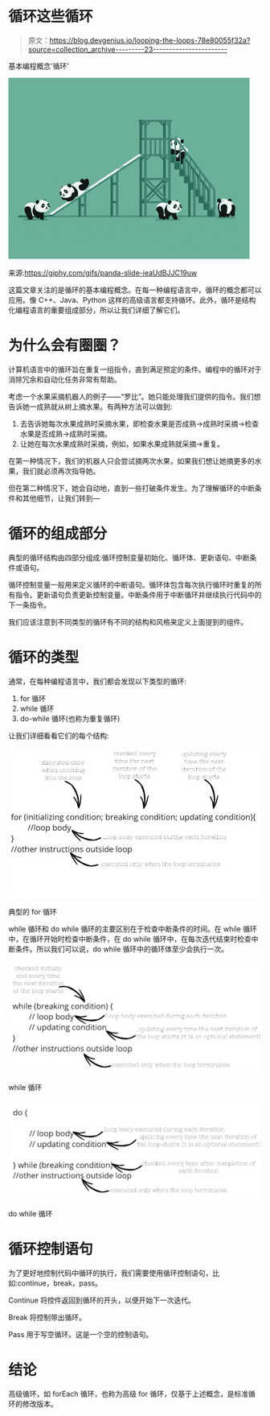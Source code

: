 # 循环这些循环

> 原文：<https://blog.devgenius.io/looping-the-loops-78e80055f32a?source=collection_archive---------23----------------------->

基本编程概念'循环'

![](img/d4ac5363eb214f12bf654dc0d3be41bb.png)

来源:https://giphy.com/gifs/panda-slide-ieaUdBJJC19uw

这篇文章关注的是循环的基本编程概念。在每一种编程语言中，循环的概念都可以应用。像 C++、Java、Python 这样的高级语言都支持循环。此外，循环是结构化编程语言的重要组成部分，所以让我们详细了解它们。

# **为什么会有圈圈？**

计算机语言中的循环旨在重复一组指令，直到满足预定的条件。编程中的循环对于消除冗余和自动化任务非常有帮助。

考虑一个水果采摘机器人的例子——“罗比”。她只能处理我们提供的指令。我们想告诉她一成熟就从树上摘水果。有两种方法可以做到:

1.  去告诉她每次水果成熟时采摘水果，即检查水果是否成熟->成熟时采摘->检查水果是否成熟->成熟时采摘。
2.  让她在每次水果成熟时采摘，例如，如果水果成熟就采摘->重复。

在第一种情况下，我们的机器人只会尝试摘两次水果，如果我们想让她摘更多的水果，我们就必须再次指导她。

但在第二种情况下，她会自动地，直到一些打破条件发生。为了理解循环的中断条件和其他细节，让我们转到—

# 循环的组成部分

典型的循环结构由四部分组成:循环控制变量初始化、循环体、更新语句、中断条件或语句。

循环控制变量一般用来定义循环的中断语句。循环体包含每次执行循环时重复的所有指令。更新语句负责更新控制变量。中断条件用于中断循环并继续执行代码中的下一条指令。

我们应该注意到不同类型的循环有不同的结构和风格来定义上面提到的组件。

# 循环的类型

通常，在每种编程语言中，我们都会发现以下类型的循环:

1.  for 循环
2.  while 循环
3.  do-while 循环(也称为重复循环)

让我们详细看看它们的每个结构:

![](img/b7be950de92c05c0591d83c40528f6f5.png)

典型的 for 循环

while 循环和 do while 循环的主要区别在于检查中断条件的时间。在 while 循环中，在循环开始时检查中断条件，在 do while 循环中，在每次迭代结束时检查中断条件。所以我们可以说，do while 循环中的循环体至少会执行一次。

![](img/715c7a666c5260d16345e9a2a748666b.png)

while 循环

![](img/de9ef91dac0bcbdc4ed652681ded4a48.png)

do while 循环

# 循环控制语句

为了更好地控制代码中循环的执行，我们需要使用循环控制语句，比如:continue，break，pass。

Continue 将控件返回到循环的开头，以便开始下一次迭代。

Break 将控制带出循环。

Pass 用于写空循环。这是一个空的控制语句。

# 结论

高级循环，如 forEach 循环，也称为高级 for 循环，仅基于上述概念，是标准循环的修改版本。